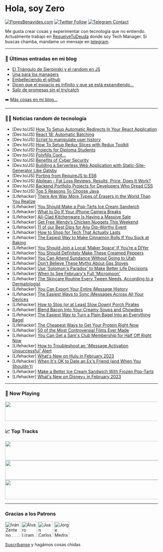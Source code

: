 # Hola, soy Zero

[![FloresBenavides.com](https://img.shields.io/website?down_message=oops&label=MiBlog&style=for-the-badge&up_message=online&url=https%3A%2F%2Ffloresbenavides.com)](https://floresbenavides.com) [![Twitter Follow](https://img.shields.io/twitter/follow/ZeroDragon?color=%231DA1F2&label=Follow&logo=twitter&logoColor=ffffff&style=for-the-badge)](https://twitter.com/zerodragon) [![Telegram Contact](https://img.shields.io/badge/escr%C3%ADbeme-ZeroDragon-%2326A5E4?style=for-the-badge&logo=telegram)](https://t.me/zerodragon)

Me gusta crear cosas y experimentar con tecnología que no entiendo.
Actualmente trabajo en [ResuelveTuDeuda](http://github.com/resuelve) donde soy Tech Manager.
Si buscas chamba, mandame un mensaje en [telegram](https://t.me/zerodragon).

---

### 📕 Últimas entradas en mi blog
<!-- BLOG-POST-LIST:START -->
- [El Triángulo de Sierpinski y el random en JS](https://floresbenavides.com/el-triangulo-de-sierpinski-y-el-random-en-js/)
- [Una para los managers](https://floresbenavides.com/una-para-los-managers/)
- [Embelleciendo el github](https://floresbenavides.com/embelleciendo-el-github/)
- [Dicen que el espacio es infinito y que se está expandiendo…](https://floresbenavides.com/dicen-que-el-espacio-es-infinito-y-que-se-esta-expandiendo/)
- [Salir de promesas sin el try/catch](https://floresbenavides.com/salir-de-promesas-sin-el-try-catch/)
<!-- BLOG-POST-LIST:END -->

➡️ [Más cosas en mi blog...](https://floresbenavides.com)

---

### 👨‍💻 Noticias random de tecnología
<!-- TECH-POSTS:START -->
- [Dev.to/JS] [How To Setup Automatic Redirects In Your React Application](https://dev.to/ugorji_simon/how-to-setup-automatic-redirects-in-your-react-application-5c7l)
- [Dev.to/JS] [React 18: Automatic Batching](https://dev.to/tanzeelkhan/react-18-automatic-batching-118g)
- [Dev.to/JS] [Script to manipulate user history](https://dev.to/ahmadhidayatullah/script-to-manipulate-user-history-37eg)
- [Dev.to/JS] [How To Setup Redux Slices with Redux Toolkit](https://dev.to/quokkalabs/how-to-setup-redux-slices-with-redux-toolkit-337o)
- [Dev.to/JS] [Projects for Diploma Students](https://dev.to/arunprakash142/projects-for-diploma-students-4hhd)
- [Dev.to/JS] [Polyfills Cont...](https://dev.to/pramodk/polyfills-cont-154k)
- [Dev.to/JS] [Benefits of Cyber Security](https://dev.to/qmoniqs/benefits-of-cyber-security-3a3b)
- [Dev.to/JS] [Building a Serverless Web Application with Static-Site-Generator Like Gatsby](https://dev.to/scofieldidehen/building-a-serverless-web-application-with-static-site-generator-like-gatsby-2hcn)
- [Dev.to/JS] [Porting from RequireJS to ES6](https://dev.to/tythos/porting-from-requirejs-to-es6-ip)
- [Dev.to/JS] [Alpilean - Fat Loss Reviews, Results, Price, Does It Work?](https://dev.to/alpilean7/alpilean-fat-loss-reviews-results-price-does-it-work-e8n)
- [Dev.to/JS] [Backend Portfolio Projects for Developers Who Dread CSS](https://dev.to/maximization/backend-portfolio-projects-for-developers-who-dread-css-1mbn)
- [Dev.to/JS] [Top 5 Reasons To Choose Java](https://dev.to/infiraise/top-5-reasons-to-choose-java-2c59)
- [Lifehacker] [There Are Way More Types of Erasers in the World Than You Realize](https://lifehacker.com/there-are-way-more-types-of-erasers-in-the-world-than-y-1850006968)
- [Lifehacker] [You Should Make a Pop-Tarts Ice Cream Sandwich](https://lifehacker.com/you-should-make-a-pop-tarts-ice-cream-sandwich-1850006741)
- [Lifehacker] [What to Do If Your iPhone Camera Breaks](https://lifehacker.com/what-to-do-if-your-iphone-camera-breaks-1850007047)
- [Lifehacker] [All-Clad Kitchenware Is Having a Massive Sale](https://lifehacker.com/all-clad-kitchenware-is-having-a-massive-sale-1850007687)
- [Lifehacker] [Get Free Wendy’s Chicken Nuggets This Weekend](https://lifehacker.com/get-free-wendy-s-chicken-nuggets-this-weekend-1850006856)
- [Lifehacker] [11 of our Best Dips for Any Dip-Worthy Event](https://lifehacker.com/11-of-our-best-dips-for-any-dip-worthy-event-1850007389)
- [Lifehacker] [How to Shop for Tech That Actually Lasts](https://lifehacker.com/how-to-shop-for-tech-that-actually-lasts-1850001386)
- [Lifehacker] [The Easiest Way to Make Cinnamon Rolls If You Suck at Baking](https://lifehacker.com/the-easiest-way-to-make-cinnamon-rolls-if-you-suck-at-b-1850002850)
- [Lifehacker] [You Should Join a Local ‘Maker Space’ If You’re a DIYer](https://lifehacker.com/you-should-join-a-local-maker-space-if-you-re-a-diyer-1849991901)
- [Lifehacker] [You Should Definitely Make These Creamed Peppers](https://lifehacker.com/you-should-definitely-make-these-creamed-peppers-1850004188)
- [Lifehacker] [You Can Attend Sundance Without Going to Utah](https://lifehacker.com/you-can-attend-sundance-without-going-to-utah-1850004589)
- [Lifehacker] [Don&#39;t Believe These Myths About Gas Stoves](https://lifehacker.com/dont-believe-these-myths-about-gas-stoves-1850006371)
- [Lifehacker] [Use &#39;Solomon&#39;s Paradox&#39; to Make Better Life Decisions](https://lifehacker.com/use-solomons-paradox-to-make-better-life-decisions-1850004993)
- [Lifehacker] [When to See February&#39;s Full &#39;Micromoon&#39;](https://lifehacker.com/when-to-see-februarys-full-micromoon-1850002771)
- [Lifehacker] [The Skincare Routine Every Tween Needs, According to a Dermatologist](https://lifehacker.com/the-skincare-routine-every-tween-needs-according-to-a-1850000963)
- [Lifehacker] [You Can Export Your Entire iMessage History](https://lifehacker.com/you-can-export-your-entire-imessage-history-1850000632)
- [Lifehacker] [The Easiest Ways to Sync iMessages Across All Your Devices](https://lifehacker.com/the-easiest-ways-to-sync-imessages-across-all-your-devi-1850002677)
- [Lifehacker] [How to Stop &lpar;or at Least Slow Down&rpar; Porch Pirates](https://lifehacker.com/how-to-stop-or-at-least-slow-down-porch-pirates-1850001676)
- [Lifehacker] [Blend Bacon Into Your Creamy Soups and Chowders](https://lifehacker.com/blend-bacon-into-your-creamy-soups-and-chowders-1850002202)
- [Lifehacker] [The Easiest Way to Turn a Plain Bagel Into an Everything Bagel](https://lifehacker.com/the-easiest-way-to-turn-a-plain-bagel-into-an-everythin-1850001238)
- [Lifehacker] [The Cheapest Ways to Get Your Protein Right Now](https://lifehacker.com/the-cheapest-ways-to-get-your-protein-right-now-1850001760)
- [Lifehacker] [50 of the Most Controversial Films Ever Made](https://lifehacker.com/50-of-the-most-controversial-films-ever-made-1849991335)
- [Lifehacker] [You Can Get a Sam&#39;s Club Membership for Half Off Right Now](https://lifehacker.com/you-can-get-a-sams-club-membership-for-half-off-right-n-1850001794)
- [Lifehacker] [How to Troubleshoot an &#39;iMessage Activation Unsuccessful&#39; Alert](https://lifehacker.com/how-to-troubleshoot-an-imessage-activation-unsuccessful-1850001190)
- [Lifehacker] [What&#39;s New on Hulu in February 2023](https://lifehacker.com/whats-new-on-hulu-in-february-2023-1850001470)
- [Lifehacker] [When It&#39;s OK to Date an Ex&#39;s Friend &lpar;and When You Shouldn&#39;t&rpar;](https://lifehacker.com/when-its-ok-to-date-an-exs-friend-and-when-you-shouldn-1849998402)
- [Lifehacker] [Make a Better Ice Cream Sandwich With Frozen Pop-Tarts](https://lifehacker.com/make-a-better-ice-cream-sandwich-with-frozen-pop-tarts-1849998087)
- [Lifehacker] [What&#39;s New on Disney+ in February 2023](https://lifehacker.com/whats-new-on-disney-in-february-2023-1850000827)<!-- TECH-POSTS:END -->

---

### 🎵 Now Playing
<a href="https://spotify-now-playing-dun.vercel.app/now-playing?open"><img src="https://spotify-now-playing-dun.vercel.app/now-playing" width="540" height="64"></a>

### 📈 Top Tracks
<a href="https://spotify-now-playing-dun.vercel.app/top-tracks?i=1&open"><img src="https://spotify-now-playing-dun.vercel.app/top-tracks?i=1" width="540" height="64"></a>
<a href="https://spotify-now-playing-dun.vercel.app/top-tracks?i=2&open"><img src="https://spotify-now-playing-dun.vercel.app/top-tracks?i=2" width="540" height="64"></a>
<a href="https://spotify-now-playing-dun.vercel.app/top-tracks?i=3&open"><img src="https://spotify-now-playing-dun.vercel.app/top-tracks?i=3" width="540" height="64"></a>

---

### Gracias a los Patrons
[<img src="https://avatars.githubusercontent.com/u/243380?v=4" alt="Iván Zenteno" width="50px">](https://github.com/k001) [<img src="https://avatars.githubusercontent.com/u/19955639?v=4" alt="Álvaro Lizama" width="50px">](https://github.com/alvarolizama) [<img src="https://avatars.githubusercontent.com/u/2718753?v=4" alt="Juan Carlos Ruiz" width="50px">](https://github.com/JuanCrg90) [<img src="https://avatars.githubusercontent.com/u/37025?v=4" alt="Jorge Medrano" width="50px">](https://github.com/h1pp1e) 

[Suscríbanse](https://www.patreon.com/zerodragon) y hagámos cosas chidas
